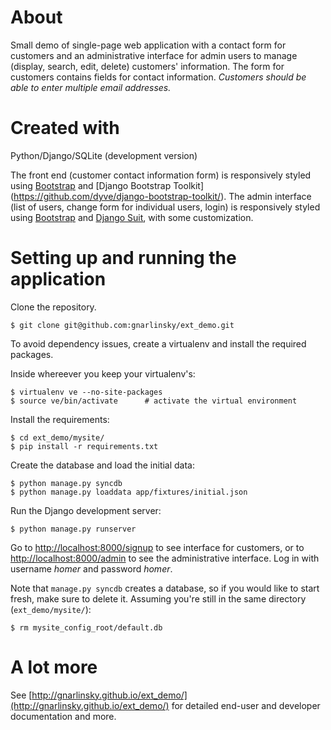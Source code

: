 About
===============

Small demo of single-page web application with a contact form for customers
and an administrative interface for admin users to manage (display, search,
edit, delete) customers' information. The form for customers contains fields
for contact information. *Customers should be able to enter
multiple email addresses.*


Created with
=============================================================

Python/Django/SQLite (development version)

The front end  (customer contact information form) is responsively styled using
[Bootstrap](http://getbootstrap.com/) and [Django Bootstrap Toolkit]
(https://github.com/dyve/django-bootstrap-toolkit/). The admin interface
(list of users, change form for individual users, login) is responsively styled
using [Bootstrap](http://getbootstrap.com/) and [Django Suit](http://djangosuit.com/), 
with some customization.


Setting up and running the application
==========================================

Clone the repository.

    $ git clone git@github.com:gnarlinsky/ext_demo.git

To avoid dependency issues, create a virtualenv and install the required
packages.

Inside whereever you keep your virtualenv's:

    $ virtualenv ve --no-site-packages
    $ source ve/bin/activate      # activate the virtual environment

Install the requirements:

    $ cd ext_demo/mysite/
    $ pip install -r requirements.txt

Create the database and load the initial data:

    $ python manage.py syncdb
    $ python manage.py loaddata app/fixtures/initial.json

Run the Django development server:

    $ python manage.py runserver


Go to [http://localhost:8000/signup](http://localhost:8000/signup) to see
interface for customers,
or to [http://localhost:8000/admin](http://localhost:8000/signupadmin) to see the
administrative interface. Log in with username *homer* and password *homer*.

Note that ``manage.py syncdb`` creates a database, so if you would like to
start fresh, make sure to delete it. Assuming you're still in the same
directory (``ext_demo/mysite/``):

    $ rm mysite_config_root/default.db


A lot more
==============

See
[http://gnarlinsky.github.io/ext_demo/](http://gnarlinsky.github.io/ext_demo/) for detailed end-user and developer documentation and more.

